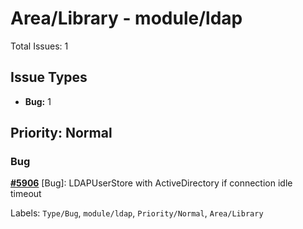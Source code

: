 # Area/Library - module/ldap

Total Issues: 1

## Issue Types

- **Bug:** 1

## Priority: Normal

### Bug

**[#5906](https://github.com/ballerina-platform/ballerina-library/issues/5906)** [Bug]: LDAPUserStore with ActiveDirectory if connection idle timeout

Labels: `Type/Bug`, `module/ldap`, `Priority/Normal`, `Area/Library`

